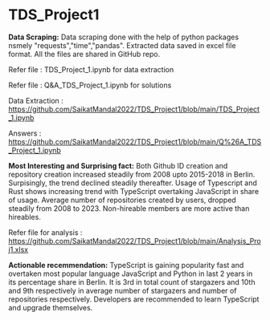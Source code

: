 # TDS_Project1

**Data Scraping:**
Data scraping done with the help of python packages nsmely "requests","time","pandas". Extracted data saved in excel file format. All the files are shared in GitHub repo.

Refer file : TDS_Project_1.ipynb for data extraction

Refer file : Q&A_TDS_Project_1.ipynb for solutions

Data Extraction :  https://github.com/SaikatMandal2022/TDS_Project1/blob/main/TDS_Project_1.ipynb

Answers  :  https://github.com/SaikatMandal2022/TDS_Project1/blob/main/Q%26A_TDS_Project_1.ipynb

  
**Most Interesting and Surprising fact:**
Both Github ID creation and repository creation increased steadily from 2008 upto 2015-2018 in Berlin. Surpisingly, the trend declined steadily thereafter. Usage of Typescript and Rust shows increasing trend with TypeScript overtaking JavaScript in share of usage. Average number of repositories created by users, dropped steadily from 2008 to 2023. Non-hireable members are more active than hireables.

Refer file for analysis : https://github.com/SaikatMandal2022/TDS_Project1/blob/main/Analysis_Proj1.xlsx

**Actionable recemmendation:**
TypeScript is gaining popularity fast and overtaken most popular language JavaScript and Python in last 2 years in its percentage share in Berlin. It is 3rd in total count of stargazers and 10th and 9th respectively in average number of stargazers and number of repositories respectively. Developers are recommended to learn TypeScript and upgrade themselves.
